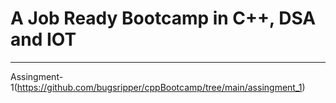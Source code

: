 # A Job Ready Bootcamp in C++, DSA and IOT

---

Assingment-1(https://github.com/bugsripper/cppBootcamp/tree/main/assingment_1)
